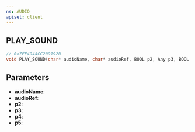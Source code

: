 ```yaml
---
ns: AUDIO
apiset: client
---
```

## PLAY_SOUND

```c
// 0x7FF4944CC209192D
void PLAY_SOUND(char* audioName, char* audioRef, BOOL p2, Any p3, BOOL p4, Any p5);
```


## Parameters
* **audioName**:
* **audioRef**:
* **p2**:
* **p3**:
* **p4**:
* **p5**: